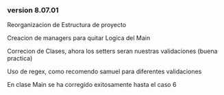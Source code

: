 ### version 8.07.01
<p>Reorganizacion de Estructura de proyecto</p>
<p>Creacion de managers para quitar Logica del Main</p>

<p>Correcion de Clases, ahora los setters seran nuestras validaciones (buena practica)</p>
<p>Uso de regex, como recomendo samuel para diferentes validaciones</p>


<p>En clase Main se ha corregido exitosamente hasta el caso 6</p>
